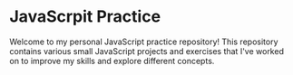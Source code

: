 # JavaScrpit Practice

Welcome to my personal JavaScript practice repository! This repository contains various small JavaScript projects and exercises that I've worked on to improve my skills and explore different concepts.
